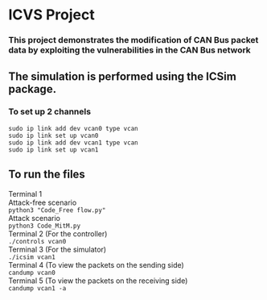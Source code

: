 # ICVS Project
### This project demonstrates the modification of CAN Bus packet data by exploiting the vulnerabilities in the CAN Bus network

## The simulation is performed using the ICSim package.

### To set up 2 channels
    sudo ip link add dev vcan0 type vcan
    sudo ip link set up vcan0
    sudo ip link add dev vcan1 type vcan
    sudo ip link set up vcan1

## To run the files
Terminal 1  
Attack-free scenario  
    `python3 "Code_Free flow.py"`   
Attack scenario  
    `python3 Code_MitM.py`  
Terminal 2 (For the controller)  
    `./controls vcan0`  
Terminal 3 (For the simulator)  
    `./icsim vcan1`  
Terminal 4 (To view the packets on the sending side)  
    `candump vcan0`  
Terminal 5 (To view the packets on the receiving side)  
    `candump vcan1 -a`  

